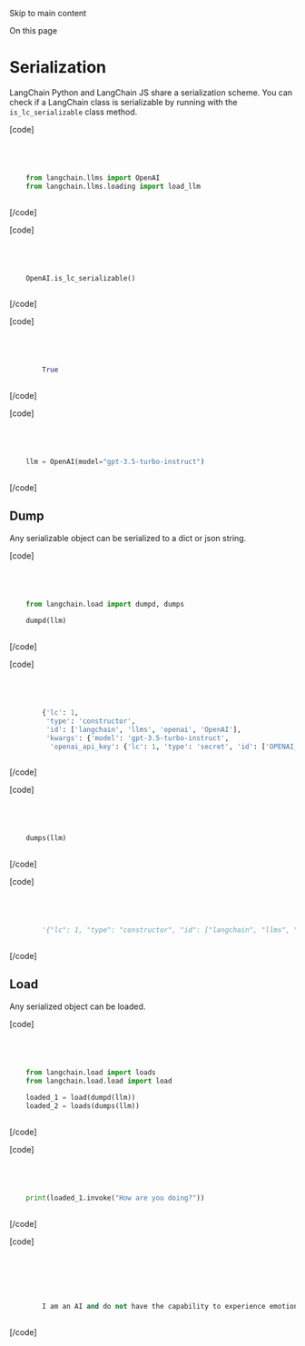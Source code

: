 

Skip to main content

On this page

# Serialization

LangChain Python and LangChain JS share a serialization scheme. You can check if a LangChain class is serializable by running with the `is_lc_serializable` class method.

[code]
```python




    from langchain.llms import OpenAI  
    from langchain.llms.loading import load_llm  
    


```
[/code]


[code]
```python




    OpenAI.is_lc_serializable()  
    


```
[/code]


[code]
```python




        True  
    


```
[/code]


[code]
```python




    llm = OpenAI(model="gpt-3.5-turbo-instruct")  
    


```
[/code]


## Dump​

Any serializable object can be serialized to a dict or json string.

[code]
```python




    from langchain.load import dumpd, dumps  
      
    dumpd(llm)  
    


```
[/code]


[code]
```python




        {'lc': 1,  
         'type': 'constructor',  
         'id': ['langchain', 'llms', 'openai', 'OpenAI'],  
         'kwargs': {'model': 'gpt-3.5-turbo-instruct',  
          'openai_api_key': {'lc': 1, 'type': 'secret', 'id': ['OPENAI_API_KEY']}}}  
    


```
[/code]


[code]
```python




    dumps(llm)  
    


```
[/code]


[code]
```python




        '{"lc": 1, "type": "constructor", "id": ["langchain", "llms", "openai", "OpenAI"], "kwargs": {"model": "gpt-3.5-turbo-instruct", "openai_api_key": {"lc": 1, "type": "secret", "id": ["OPENAI_API_KEY"]}}}'  
    


```
[/code]


## Load​

Any serialized object can be loaded.

[code]
```python




    from langchain.load import loads  
    from langchain.load.load import load  
      
    loaded_1 = load(dumpd(llm))  
    loaded_2 = loads(dumps(llm))  
    


```
[/code]


[code]
```python




    print(loaded_1.invoke("How are you doing?"))  
    


```
[/code]


[code]
```python




          
          
        I am an AI and do not have the capability to experience emotions. But thank you for asking. Is there anything I can assist you with?  
    


```
[/code]



